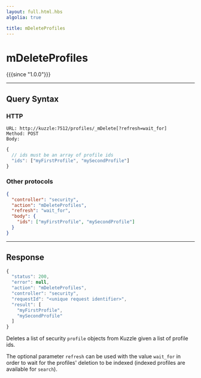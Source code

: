 ```yaml
---
layout: full.html.hbs
algolia: true

title: mDeleteProfiles
---
```



# mDeleteProfiles

{{{since "1.0.0"}}}



---

## Query Syntax

### HTTP

```http
URL: http://kuzzle:7512/profiles/_mDelete[?refresh=wait_for]
Method: POST  
Body:
```


```js
{
  // ids must be an array of profile ids
  "ids": ["myFirstProfile", "mySecondProfile"]
}
```

### Other protocols

```json
{
  "controller": "security",
  "action": "mDeleteProfiles",
  "refresh": "wait_for",
  "body": {
    "ids": ["myFirstProfile", "mySecondProfile"]
  }
}
```

---

## Response

```javascript
{
  "status": 200,
  "error": null,
  "action": "mDeleteProfiles",
  "controller": "security",
  "requestId": "<unique request identifier>",
  "result": [
    "myFirstProfile",
    "mySecondProfile"
  ]
}
```

Deletes a list of security `profile` objects from Kuzzle given a list of profile ids.

The optional parameter `refresh` can be used
with the value `wait_for` in order to wait for the profiles' deletion to be indexed (indexed profiles are available for `search`).
